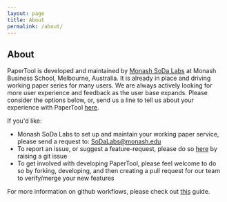 ```yaml
---
layout: page
title: About
permalink: /about/
---
```


## About

PaperTool is developed and maintained by [Monash SoDa Labs](https://www.monash.edu/business/research/our-research/soda-labs) at Monash Business School, Melbourne, Australia. It is already in place and driving working paper series for many users. We are always actively looking for more user experience and feedback as the user base expands. Please consider the options below, or, send us a line to tell us about your experience with PaperTool <a href="mailto:SoDaLabs@monash.edu">here</a>.

If you'd like:
- Monash SoDa Labs to set up and maintain your working paper service, please send a request to: <a href="mailto:SoDaLabs@monash.edu">SoDaLabs@monash.edu</a>
- To report an issue, or suggest a feature-request, please do so [here](https://github.com/sodalabsio/papertool/issues) by raising a git issue
- To get involved with developing PaperTool, please feel welcome to do so by forking, developing, and then creating a pull request for our team to verify/merge your new features

For more information on github workflows, please check out [this](https://docs.github.com/en/issues/tracking-your-work-with-issues/quickstart) guide.

